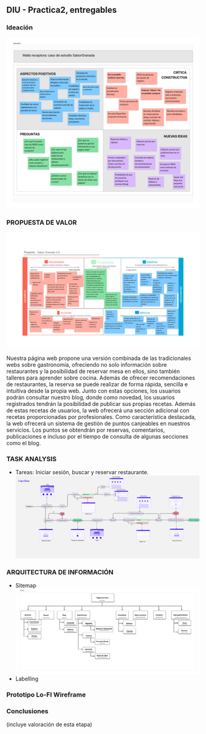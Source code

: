 ## DIU - Practica2, entregables

### Ideación
![Malla_receptora](MallaReceptora.png)

### PROPUESTA DE VALOR
![Scope_Canvas](ScopeCanvas.png)

Nuestra página web propone una versión combinada de las tradicionales webs sobre gastronomía, ofreciendo no solo información sobre restaurantes y la posibilidad de reservar mesa en ellos, sino también talleres para aprender sobre cocina. Además de ofrecer recomendaciones de restaurantes, la reserva se puede realizar de forma rápida, sencilla e intuitiva desde la propia web. Junto con estas opciones, los usuarios podrán consultar nuestro blog, donde como novedad, los usuarios registrados tendrán la posibilidad de publicar sus propias recetas. Además de estas recetas de usuarios, la web ofrecerá una sección adicional con recetas proporcionadas por profesionales. Como característica destacada, la web ofrecerá un sistema de gestión de puntos canjeables en nuestros servicios. Los puntos se obtendrán por reservas, comentarios, publicaciones e incluso por el tiempo de consulta de algunas secciones como el blog. 

### TASK ANALYSIS
* Tareas: Iniciar sesión, buscar y reservar restaurante.
![Task_flow](UserFlow.png)


### ARQUITECTURA DE INFORMACIÓN

* Sitemap
![Site_map](SiteMap.png)
* Labelling 


### Prototipo Lo-FI Wireframe 


### Conclusiones  
(incluye valoración de esta etapa)
